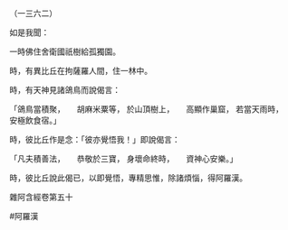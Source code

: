 （一三六二）

如是我聞：

一時佛住舍衛國祇樹給孤獨園。

時，有異比丘在拘薩羅人間，住一林中。

時，有天神見諸鴿鳥而說偈言：

「鴿鳥當積聚，　　胡麻米粟等，
於山頂樹上，　　高顯作巢窟，
若當天雨時，　　安極飲食宿。」

時，彼比丘作是念：「彼亦覺悟我！」即說偈言：

「凡夫積善法，　　恭敬於三寶，
身壞命終時，　　資神心安樂。」

時，彼比丘說此偈已，以即覺悟，專精思惟，除諸煩惱，得阿羅漢。

雜阿含經卷第五十




#阿羅漢
